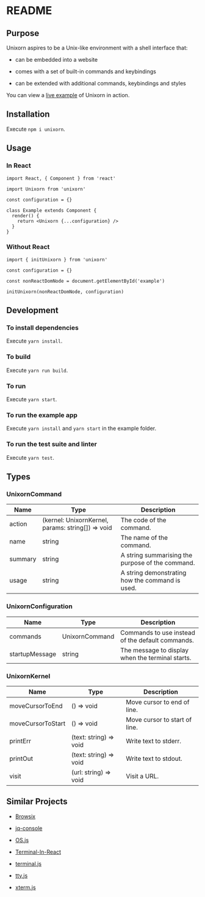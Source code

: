 # README

## Purpose

Unixorn aspires to be a Unix-like environment with a shell interface that:

* can be embedded into a website

* comes with a set of built-in commands and keybindings

* can be extended with additional commands, keybindings and styles

You can view a [live example](https://rheber.github.io/unixorn/) of Unixorn in action.

## Installation

Execute `npm i unixorn`.

## Usage

### In React

```
import React, { Component } from 'react'

import Unixorn from 'unixorn'

const configuration = {}

class Example extends Component {
  render() {
    return <Unixorn {...configuration} />
  }
}
```

### Without React

```
import { initUnixorn } from 'unixorn'

const configuration = {}

const nonReactDomNode = document.getElementById('example')

initUnixorn(nonReactDomNode, configuration)
```

## Development

### To install dependencies

Execute `yarn install`.

### To build

Execute `yarn run build`.

### To run

Execute `yarn start`.

### To run the example app

Execute `yarn install` and `yarn start` in the example folder.

### To run the test suite and linter

Execute `yarn test`.

## Types

### UnixornCommand

|Name|Type|Description|
|-|-|-|
|action|(kernel: UnixornKernel, params: string[]) => void|The code of the command.
|name|string|The name of the command.|
|summary|string|A string summarising the purpose of the command.|
|usage|string|A string demonstrating how the command is used.|


### UnixornConfiguration

|Name|Type|Description|
|-|-|-|
|commands|UnixornCommand|Commands to use instead of the default commands.|
|startupMessage|string|The message to display when the terminal starts.|

### UnixornKernel

|Name|Type|Description|
|-|-|-|
|moveCursorToEnd |() => void|Move cursor to end of line.|
|moveCursorToStart |() => void|Move cursor to start of line.|
|printErr|(text: string) => void|Write text to stderr.|
|printOut|(text: string) => void|Write text to stdout.|
|visit|(url: string) => void|Visit a URL.|

## Similar Projects

* [Browsix](https://github.com/plasma-umass/browsix)

* [jq-console](https://github.com/replit-archive/jq-console)

* [OS.js](https://github.com/os-js/OS.js)

* [Terminal-In-React](https://github.com/nitin42/terminal-in-react)

* [terminal.js](https://github.com/eosterberg/terminaljs)

* [tty.js](https://github.com/chjj/tty.js)

* [xterm.js](https://github.com/xtermjs/xterm.js)
